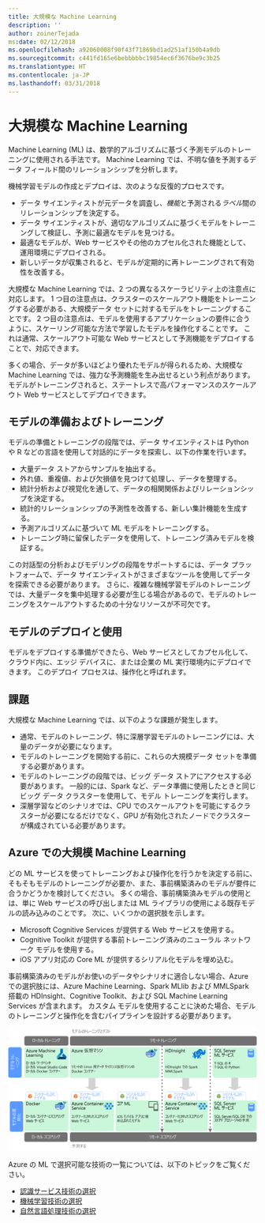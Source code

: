 ```yaml
---
title: 大規模な Machine Learning
description: ''
author: zoinerTejada
ms:date: 02/12/2018
ms.openlocfilehash: a92060008f90f43f71869bd1ad251af150b4a9db
ms.sourcegitcommit: c441fd165e6bebbbbbc19854ec6f3676be9c3b25
ms.translationtype: HT
ms.contentlocale: ja-JP
ms.lasthandoff: 03/31/2018
---
```

# <a name="machine-learning-at-scale"></a>大規模な Machine Learning

Machine Learning (ML) は、数学的アルゴリズムに基づく予測モデルのトレーニングに使用される手法です。 Machine Learning では、不明な値を予測するデータ フィールド間のリレーションシップを分析します。

機械学習モデルの作成とデプロイは、次のような反復的プロセスです。

* データ サイエンティストが元データを調査し、*機能*と予測される*ラベル*間のリレーションシップを決定する。
* データ サイエンティストが、適切なアルゴリズムに基づくモデルをトレーニングして検証し、予測に最適なモデルを見つける。
* 最適なモデルが、Web サービスやその他のカプセル化された機能として、運用環境にデプロイされる。
* 新しいデータが収集されると、モデルが定期的に再トレーニングされて有効性を改善する。

大規模な Machine Learning では、2 つの異なるスケーラビリティ上の注意点に対応します。 1 つ目の注意点は、クラスターのスケールアウト機能をトレーニングする必要がある、大規模データ セットに対するモデルをトレーニングすることです。 2 つ目の注意点は、モデルを使用するアプリケーションの要件に合うように、スケーリング可能な方法で学習したモデルを操作化することです。 これは通常、スケールアウト可能な Web サービスとして予測機能をデプロイすることで、対応できます。

多くの場合、データが多いほどより優れたモデルが得られるため、大規模な Machine Learning では、強力な予測機能を生み出せるという利点があります。 モデルがトレーニングされると、ステートレスで高パフォーマンスのスケールアウト Web サービスとしてデプロイできます。 

## <a name="model-preparation-and-training"></a>モデルの準備およびトレーニング

モデルの準備とトレーニングの段階では、データ サイエンティストは Python や R などの言語を使用して対話的にデータを探索し、以下の作業を行います。

* 大量データ ストアからサンプルを抽出する。
* 外れ値、重複値、および欠損値を見つけて処理し、データを整理する。
* 統計分析および視覚化を通して、データの相関関係およびリレーションシップを決定する。
* 統計的リレーションシップの予測性を改善する、新しい集計機能を生成する。
* 予測アルゴリズムに基づいて ML モデルをトレーニングする。
* トレーニング時に留保したデータを使用して、トレーニング済みモデルを検証する。

この対話型の分析およびモデリングの段階をサポートするには、データ プラットフォームで、データ サイエンティストがさまざまなツールを使用してデータを探索できる必要があります。 さらに、複雑な機械学習モデルのトレーニングでは、大量データを集中処理する必要が生じる場合があるので、モデルのトレーニングをスケールアウトするための十分なリソースが不可欠です。

## <a name="model-deployment-and-consumption"></a>モデルのデプロイと使用

モデルをデプロイする準備ができたら、Web サービスとしてカプセル化して、クラウド内に、エッジ デバイスに、または企業の ML 実行環境内にデプロイできます。 このデプロイ プロセスは、操作化と呼ばれます。

## <a name="challenges"></a>課題

大規模な Machine Learning では、以下のような課題が発生します。

- 通常、モデルのトレーニング、特に深層学習モデルのトレーニングには、大量のデータが必要になります。
- モデルのトレーニングを開始する前に、これらの大規模データ セットを準備する必要があります。
- モデルのトレーニングの段階では、ビッグ データ ストアにアクセスする必要があります。 一般的には、Spark など、データ準備に使用したときと同じビッグ データ クラスターを使用して、モデル トレーニングを実行します。 
- 深層学習などのシナリオでは、CPU でのスケールアウトを可能にするクラスターが必要になるだけでなく、GPU が有効化されたノードでクラスターが構成されている必要があります。

## <a name="machine-learning-at-scale-in-azure"></a>Azure での大規模 Machine Learning

どの ML サービスを使ってトレーニングおよび操作化を行うかを決定する前に、そもそもモデルのトレーニングが必要か、また、事前構築済みのモデルが要件に合うかどうかを検討してください。 多くの場合、事前構築済みモデルの使用とは、単に Web サービスの呼び出しまたは ML ライブラリの使用による既存モデルの読み込みのことです。 次に、いくつかの選択肢を示します。 

- Microsoft Cognitive Services が提供する Web サービスを使用する。
- Cognitive Toolkit が提供する事前トレーニング済みのニューラル ネットワーク モデルを使用する。
- iOS アプリ対応の Core ML が提供するシリアル化モデルを埋め込む。 

事前構築済みのモデルがお使いのデータやシナリオに適合しない場合、Azure での選択肢には、Azure Machine Learning、Spark MLlib および MMLSpark 搭載の HDInsight、Cognitive Toolkit、および SQL Machine Learning Services が含まれます。 カスタム モデルを使用することに決めた場合、モデルのトレーニングと操作化を含むパイプラインを設計する必要があります。 

![Azure でのモデル オプション](./images/machine-learning-model-training-and-deployment.png)

Azure の ML で選択可能な技術の一覧については、以下のトピックをご覧ください。

- [認識サービス技術の選択](../technology-choices/cognitive-services.md)
- [機械学習技術の選択](../technology-choices/data-science-and-machine-learning.md)
- [自然言語処理技術の選択](../technology-choices/natural-language-processing.md)
